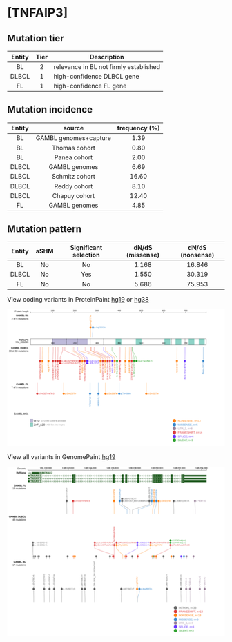 # [TNFAIP3]

## Mutation tier

|Entity|Tier|Description                           |
|:------:|:----:|--------------------------------------|
|BL    |2   |relevance in BL not firmly established|
|DLBCL |1   |high-confidence DLBCL gene            |
|FL    |1   |high-confidence FL gene               |
## Mutation incidence

|Entity|source               |frequency (%)|
|:------:|:---------------------:|:-------------:|
|BL    |GAMBL genomes+capture| 1.39        |
|BL    |Thomas cohort        | 0.80        |
|BL    |Panea cohort         | 2.00        |
|DLBCL |GAMBL genomes        | 6.69        |
|DLBCL |Schmitz cohort       |16.60        |
|DLBCL |Reddy cohort         | 8.10        |
|DLBCL |Chapuy cohort        |12.40        |
|FL    |GAMBL genomes        | 4.85        |

## Mutation pattern

|Entity|aSHM|Significant selection|dN/dS (missense)|dN/dS (nonsense)|
|:------:|:----:|:---------------------:|:----------------:|:----------------:|
|BL    |No  |No                   |1.168           |16.846          |
|DLBCL |No  |Yes                  |1.550           |30.319          |
|FL    |No  |No                   |5.686           |75.953          |



View coding variants in ProteinPaint [hg19](https://www.bcgsc.ca/downloads/morinlab/GAMBL/test/genes/TNFAIP3_protein.html)  or [hg38](https://www.bcgsc.ca/downloads/morinlab/GAMBL/test/genes/TNFAIP3_protein_hg38.html)

![image](images/proteinpaint/TNFAIP3_NM_006290.svg)

View all variants in GenomePaint [hg19](https://www.bcgsc.ca/downloads/morinlab/GAMBL/test/genes/TNFAIP3.html)

![image](images/proteinpaint/TNFAIP3.svg)

